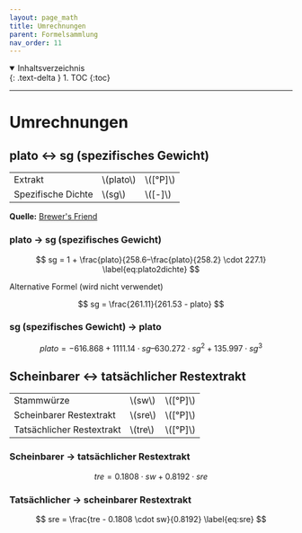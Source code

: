 ```yaml
---
layout: page_math
title: Umrechnungen
parent: Formelsammlung
nav_order: 11
---
```


<details open markdown="block">
  <summary>
    Inhaltsverzeichnis
  </summary>
  {: .text-delta }
1. TOC
{:toc}
</details>

---

# Umrechnungen

## plato &harr; sg (spezifisches Gewicht)

<table class="table-bordered">
  <tr><td>Extrakt</td><td>\(plato\)</td><td>\([&deg;P]\)</td></tr>
  <tr><td>Spezifische Dichte</td><td>\(sg\)</td><td>\([-]\)</td></tr>
</table>

**Quelle:** [Brewer's Friend](http://www.brewersfriend.com/plato-to-sg-conversion-chart/)

### plato &rarr; sg (spezifisches Gewicht)

$$ sg = 1 + \frac{plato}{258.6–\frac{plato}{258.2} \cdot 227.1} \label{eq:plato2dichte} $$


Alternative Formel (wird nicht verwendet)

$$ sg = \frac{261.11}{261.53 - plato} $$

### sg (spezifisches Gewicht) &rarr; plato

$$ plato = -616.868 + 1111.14 \cdot sg – 630.272 \cdot sg^2 + 135.997 \cdot sg^3 \label{eq:dichte2plato} $$


## Scheinbarer &harr; tats&auml;chlicher Restextrakt

<table class="table-bordered">
  <tr><td>Stammw&uuml;rze</td><td>\(sw\)</td><td>\([&deg;P]\)</td></tr>
  <tr><td>Scheinbarer Restextrakt</td><td>\(sre\)</td><td>\([&deg;P]\)</td></tr>
  <tr><td>Tats&auml;chlicher Restextrakt</td><td>\(tre\)</td><td>\([&deg;P]\)</td></tr>
</table>

### Scheinbarer &rarr; tats&auml;chlicher Restextrakt

$$ tre = 0.1808 \cdot sw + 0.8192 \cdot sre \label{eq:tre} $$

### Tats&auml;chlicher &rarr; scheinbarer Restextrakt

$$ sre = \frac{tre - 0.1808 \cdot sw}{0.8192} \label{eq:sre} $$
